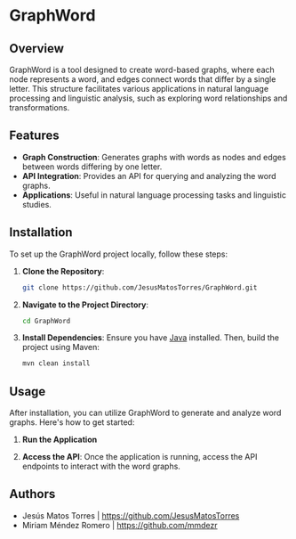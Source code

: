 # GraphWord

## Overview

GraphWord is a tool designed to create word-based graphs, where each node represents a word, and edges connect words that differ by a single letter. This structure facilitates various applications in natural language processing and linguistic analysis, such as exploring word relationships and transformations.

## Features

- **Graph Construction**: Generates graphs with words as nodes and edges between words differing by one letter.
- **API Integration**: Provides an API for querying and analyzing the word graphs.
- **Applications**: Useful in natural language processing tasks and linguistic studies.

## Installation

To set up the GraphWord project locally, follow these steps:

1. **Clone the Repository**:
   ```bash
   git clone https://github.com/JesusMatosTorres/GraphWord.git
   ```
2. **Navigate to the Project Directory**:
   ```bash
   cd GraphWord
   ```
3. **Install Dependencies**:
   Ensure you have [Java](https://www.java.com/) installed. Then, build the project using Maven:
   ```bash
   mvn clean install
   ```

## Usage

After installation, you can utilize GraphWord to generate and analyze word graphs. Here's how to get started:

1. **Run the Application**
 
2. **Access the API**:
   Once the application is running, access the API endpoints to interact with the word graphs.

## Authors

- Jesús Matos Torres | https://github.com/JesusMatosTorres
- Miriam Méndez Romero | https://github.com/mmdezr

